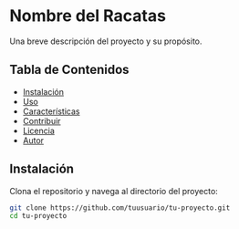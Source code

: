 # Nombre del Racatas

Una breve descripción del proyecto y su propósito.

## Tabla de Contenidos

- [Instalación](#instalación)
- [Uso](#uso)
- [Características](#características)
- [Contribuir](#contribuir)
- [Licencia](#licencia)
- [Autor](#autor)

## Instalación

Clona el repositorio y navega al directorio del proyecto:

```bash
git clone https://github.com/tuusuario/tu-proyecto.git
cd tu-proyecto
